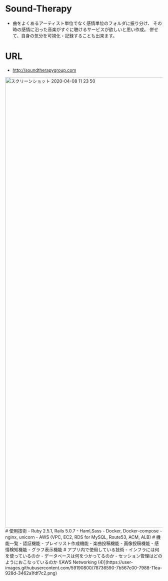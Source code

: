 # Sound-Therapy
- 曲をよくあるアーティスト単位でなく感情単位のフォルダに振り分け、
その時の感情に沿った音楽がすぐに聴けるサービスが欲しいと思い作成。
併せて、自身の気分を可視化・記録することも出来ます。
# URL
- http://soundtherapygroup.com
<img width="1440" alt="スクリーンショット 2020-04-08 11 23 50" src="https://user-images.githubusercontent.com/59190800/78737898-97a7e800-798b-11ea-9fdc-646daee546bd.png">
# 使用技術
- Ruby 2.5.1, Rails 5.0.7
- Haml,Sass
- Docker, Docker-compose
- nginx, unicorn
- AWS (VPC, EC2, RDS for MySQL, Route53, ACM, ALB)
# 機能一覧
- 認証機能
- プレイリスト作成機能
- 楽曲投稿機能
- 画像投稿機能
- 感情検知機能
- グラフ表示機能
# アプリ内で使用している技術
- インフラには何を使っているのか
- データベースは何をつかってるのか
- セッション管理はどのようにおこなっているのか
![AWS Networking (4)](https://user-images.githubusercontent.com/59190800/78736590-7b567c00-7988-11ea-928d-3462a1fdf7c2.png)
